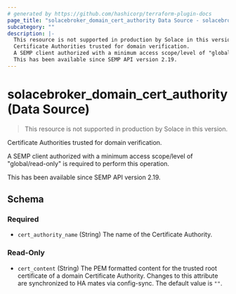```yaml
---
# generated by https://github.com/hashicorp/terraform-plugin-docs
page_title: "solacebroker_domain_cert_authority Data Source - solacebroker"
subcategory: ""
description: |-
  This resource is not supported in production by Solace in this version.
  Certificate Authorities trusted for domain verification.
  A SEMP client authorized with a minimum access scope/level of "global/read-only" is required to perform this operation.
  This has been available since SEMP API version 2.19.
---
```


# solacebroker_domain_cert_authority (Data Source)

> This resource is not supported in production by Solace in this version.

Certificate Authorities trusted for domain verification.



A SEMP client authorized with a minimum access scope/level of "global/read-only" is required to perform this operation.

This has been available since SEMP API version 2.19.



<!-- schema generated by tfplugindocs -->
## Schema

### Required

- `cert_authority_name` (String) The name of the Certificate Authority.

### Read-Only

- `cert_content` (String) The PEM formatted content for the trusted root certificate of a domain Certificate Authority. Changes to this attribute are synchronized to HA mates via config-sync. The default value is `""`.
